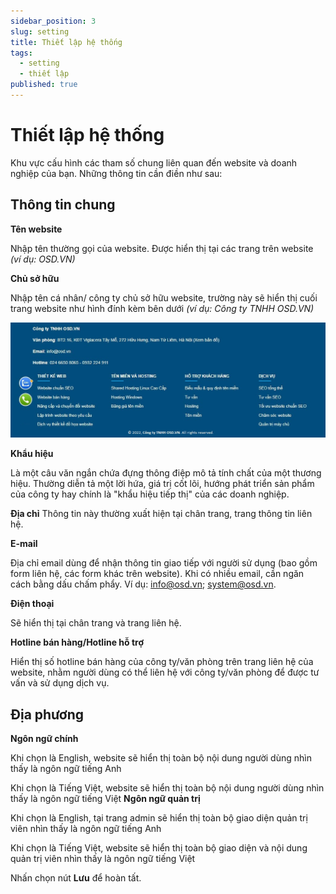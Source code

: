 ```yaml
---
sidebar_position: 3
slug: setting
title: Thiết lập hệ thống
tags:
  - setting
  - thiết lập
published: true
---
```

# Thiết lập hệ thống

Khu vực cấu hình các tham số chung liên quan đến website và doanh nghiệp của bạn. Những thông tin cần điền như sau:

## Thông tin chung

**Tên website**

Nhập tên thường gọi của website. Được hiển thị tại các trang trên website _(ví dụ: OSD.VN)_

**Chủ sở hữu**

Nhập tên cá nhân/ công ty chủ sở hữu website, trường này sẽ hiển thị cuối trang website như hình đính kèm bên dưới _(ví dụ: Công ty TNHH OSD.VN)_

![thiet-lap-chung.jpg](img/thiet-lap-chung.jpg)

**Khẩu hiệu**

Là một câu văn ngắn chứa đựng thông điệp mô tả tính chất của một thương hiệu. Thường diễn tả một lời hứa, giá trị cốt lõi, hướng phát triển sản phẩm của công ty hay chính là "khẩu hiệu tiếp thị" của các doanh nghiệp.

**Địa chỉ**
Thông tin này thường xuất hiện tại chân trang, trang thông tin liên hệ.

**E-mail**

Địa chỉ email dùng để nhận thông tin giao tiếp với người sử dụng (bao gồm form liên hệ, các form khác trên website). Khi có nhiều email, cần ngăn cách bằng dấu chấm phẩy. Ví dụ: info@osd.vn; system@osd.vn.

**Điện thoại**

Sẽ hiển thị tại chân trang và trang liên hệ.

**Hotline bán hàng/Hotline hỗ trợ**

Hiển thị số hotline bán hàng của công ty/văn phòng trên trang liên hệ của website, nhằm người dùng có thể liên hệ với công ty/văn phòng để được tư vấn và sử dụng dịch vụ.

## Địa phương

**Ngôn ngữ chính**

Khi chọn là English, website sẽ hiển thị toàn bộ nội dung người dùng nhìn thấy là ngôn ngữ tiếng Anh

Khi chọn là Tiếng Việt, website sẽ hiển thị toàn bộ nội dung người dùng nhìn thấy là ngôn ngữ tiếng Việt
**Ngôn ngữ quản trị**

Khi chọn là English, tại trang admin sẽ hiển thị toàn bộ giao diện quản trị viên nhìn thấy là ngôn ngữ tiếng Anh

Khi chọn là Tiếng Việt, website sẽ hiển thị toàn bộ giao diện và nội dung quản trị viên nhìn thấy là ngôn ngữ tiếng Việt

Nhấn chọn nút **Lưu** để hoàn tất.
